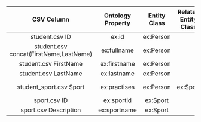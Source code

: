 | CSV Column | Ontology Property | Entity Class | Related Entity Class | Subject Generation | Join Condition |
|:----------:|:-----------------:|:------------:|:--------------------:|:----------:|:-----:|
| student.csv ID | ex:id | ex:Person || http://example.org/person/{ID} | |
| student.csv concat(FirstName,LastName) | ex:fullname | ex:Person || http://example.org/person/{ID} | |
| student.csv FirstName | ex:firstname | ex:Person || http://example.org/person/{ID} | |
| student.csv LastName | ex:lastname | ex:Person || http://example.org/person/{ID} | |
| student_sport.csv Sport | ex:practises | ex:Person | ex:Sport | http://example.org/person/{ID} | student_sport.ID_Student==student.ID and student_sport.ID_Sport==sport.ID |
| sport.csv ID | ex:sportid | ex:Sport || http://example.org/sport/{ID} | |
| sport.csv Description | ex:sportname | ex:Sport || http://example.org/sport/{ID} | |